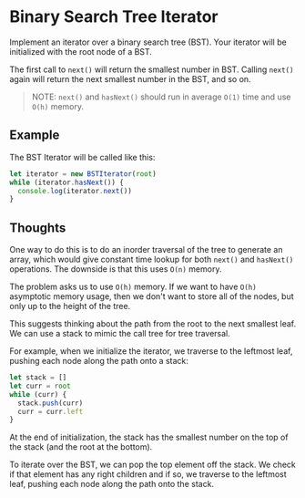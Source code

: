 # Binary Search Tree Iterator

Implement an iterator over a binary search tree (BST).
Your iterator will be initialized with the root node of a BST.

The first call to `next()` will return the smallest number in BST.
Calling `next()` again will return the next smallest number in the BST, and so on.

> NOTE: `next()` and `hasNext()` should run in average `O(1)` time and use `O(h)` memory.

## Example

The BST Iterator will be called like this:

```javascript
let iterator = new BSTIterator(root)
while (iterator.hasNext()) {
  console.log(iterator.next())
}
```

## Thoughts

One way to do this is to do an inorder traversal of the tree to generate
an array, which would give constant time lookup for both `next()` and
`hasNext()` operations.  The downside is that this uses `O(n)` memory.

The problem asks us to use `O(h)` memory.  If we want to have `O(h)`
asymptotic memory usage, then we don't want to store all of the nodes,
but only up to the height of the tree.

This suggests thinking about the path from the root to the next smallest
leaf.  We can use a stack to mimic the call tree for tree traversal.

For example, when we initialize the iterator, we traverse to the leftmost
leaf, pushing each node along the path onto a stack:

```javascript
let stack = []
let curr = root
while (curr) {
  stack.push(curr)
  curr = curr.left
}
```

At the end of initialization, the stack has the smallest number on the
top of the stack (and the root at the bottom).

To iterate over the BST, we can pop the top element off the stack.
We check if that element has any right children and if so, we traverse
to the leftmost leaf, pushing each node along the path onto the stack.
